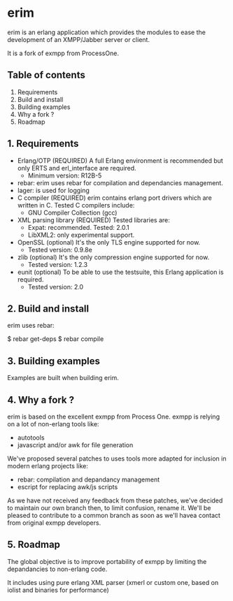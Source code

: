 # erim

erim is an erlang application which provides the modules to ease the
development of an XMPP/Jabber server or client.

It is a fork of exmpp from ProcessOne.

## Table of contents

1. Requirements
2. Build and install
3. Building examples
4. Why a fork ?
5. Roadmap

## 1. Requirements

* Erlang/OTP (REQUIRED)
  A full Erlang environment is recommended but only ERTS and erl_interface are required.
  * Minimum version: R12B-5
* rebar: erim uses rebar for compilation and dependancies management.
* lager: is used for logging
* C compiler (REQUIRED)
  erim contains erlang port drivers which are written in C.
  Tested C compilers include:
  * GNU Compiler Collection (gcc)
* XML parsing library (REQUIRED)
  Tested libraries are:
  * Expat: recommended. Tested: 2.0.1
  * LibXML2: only experimental support.
* OpenSSL (optional)
  It's the only TLS engine supported for now.
  * Tested version: 0.9.8e
* zlib (optional)
  It's the only compression engine supported for now.
  * Tested version: 1.2.3
* eunit (optional)
  To be able to use the testsuite, this Erlang application is required.
  * Tested version: 2.0

## 2. Build and install

erim uses rebar:

  $ rebar get-deps
  $ rebar compile

## 3. Building examples

Examples are built when building erim.

## 4. Why a fork ?

erim is based on the excellent exmpp from Process One. exmpp is
relying on a lot of non-erlang tools like:
* autotools
* javascript and/or awk for file generation

We've proposed several patches to uses tools more adapted for
inclusion in modern erlang projects like:
* rebar: compilation and depandancy management
* escript for replacing awk/js scripts

As we have not received any feedback from these patches, we've decided
to maintain our own branch then, to limit confusion, rename it. We'll
be pleased to contribute to a common branch as soon as we'll havea
contact from original exmpp developers.

## 5. Roadmap

The global objective is to improve portability of exmpp by limiting
the depandancies to non-erlang code.

It includes using pure erlang XML parser (xmerl or custom one, based
on iolist and binaries for performance)
